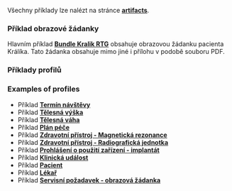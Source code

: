 Všechny příklady lze nalézt na stránce [**artifacts**](artifacts.html).


### Příklad obrazové žádanky

 Hlavním příklad [**Bundle Kralik RTG**](Bundle-BundleKralikRTG.html) obsahuje obrazovou žádanku pacienta Králíka. Tato žádanka obsahuje mimo jiné i přílohu v podobě souboru PDF.

 ### Příklady profilů

 ### Examples of profiles

 - Příklad [**Termín návštěvy**](Appointment-AppointmentExample.html)
 - Příklad [**Tělesná výška**](Observation-ExampleBodyHeight.html)
 - Příklad [**Tělesná váha**](Observation-ExampleBodyWeight.html)
 - Příklad [**Plán péče**](CarePlan-CarePlanExample.html)
 - Příklad [**Zdravotní přístroj - Magnetická rezonance**](Device-MRDevice.html)
 - Příklad [**Zdravotní přístroj - Radiografická jednotka**](Device-e33c93c6-3dd0-4595-9f15-63b9302861d1.html)
 - Příklad [**Prohlášení o použití zařízení - implantát**](DeviceUseStatement-example-deviceusestatement-cz.html)
 - Příklad [**Klinická událost**](Encounter-EncounterExample.html)
 - Příklad [**Pacient**](Patient-Mracena.html)
 - Příklad [**Lékař**](Practitioner-practitionerExample.html)
 - Příklad [**Servisní požadavek - obrazová žádanka**](ServiceRequest-cz-imagingorder-example.html)